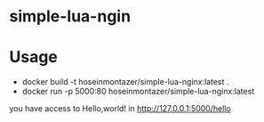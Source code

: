 # simple-lua-ngin

Usage
=======
  * docker build -t  hoseinmontazer/simple-lua-nginx:latest .
  * docker run -p 5000:80 hoseinmontazer/simple-lua-nginx:latest
 
 you have access to Hello,world! in   http://127.0.0.1:5000/hello
